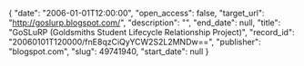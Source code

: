 {
  "date": "2006-01-01T12:00:00", 
  "open_access": false, 
  "target_url": "http://goslurp.blogspot.com/", 
  "description": "", 
  "end_date": null, 
  "title": "GoSLuRP (Goldsmiths Student Lifecycle Relationship Project)", 
  "record_id": "20060101T120000/fnE8qzCiQyYCW2S2L2MNDw==", 
  "publisher": "blogspot.com", 
  "slug": 49741940, 
  "start_date": null
}

